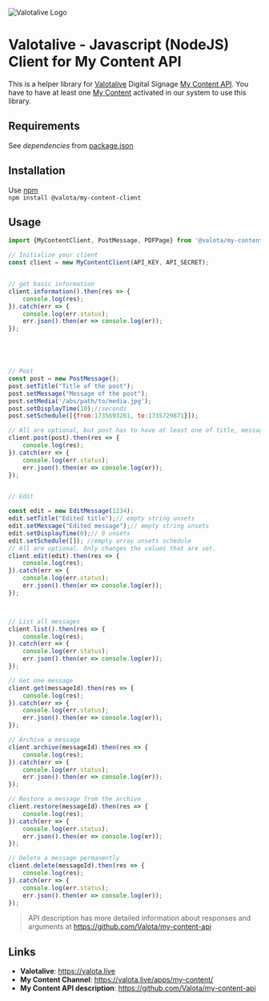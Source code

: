 ![Valotalive Logo](https://store.valotalive.com/img/valotalive_logo.png)

# Valotalive - Javascript (NodeJS) Client for My Content API

This is a helper library for [Valotalive](https://valota.live) Digital
Signage [My Content API](https://github.com/Valota/my-content-api). You have to have at least
one [My Content](https://valota.live/apps/my-content/) activated in our system to use this library.

## Requirements

See *dependencies* from [package.json](package.json)

## Installation

Use [npm](https://www.npmjs.com/)  
`npm install @valota/my-content-client`


## Usage

```javascript
import {MyContentClient, PostMessage, PDFPage} from '@valota/my-content-client';

// Initialize your client
const client = new MyContentClient(API_KEY, API_SECRET);


// get basic information
client.information().then(res => {
	console.log(res);
}).catch(err => {
	console.log(err.status);
	err.json().then(er => console.log(er));
});





// Post
const post = new PostMessage();
post.setTitle("Title of the post");
post.setMessage("Message of the post");
post.setMedia('/abs/path/to/media.jpg');
post.setDisplayTime(10);//seconds
post.setSchedule([{from:1735693261, to:1735729871}]);

// All are optional, but post has to have at least one of title, message or media.
client.post(post).then(res => {
	console.log(res);
}).catch(err => {
	console.log(err.status);
	err.json().then(er => console.log(er));
});


// Edit

const edit = new EditMessage(1234);
edit.setTitle("Edited title");// empty string unsets
edit.setMessage("Edited message");// empty string unsets
edit.setDisplayTime(0);// 0 unsets
edit.setSchedule([]); //empty array unsets schedule
// All are optional. Only changes the values that are set.
client.edit(edit).then(res => {
	console.log(res);
}).catch(err => {
	console.log(err.status);
	err.json().then(er => console.log(er));
});



// List all messages
client.list().then(res => {
	console.log(res);
}).catch(err => {
	console.log(err.status);
	err.json().then(er => console.log(er));
});

// Get one message
client.get(messageId).then(res => {
	console.log(res);
}).catch(err => {
	console.log(err.status);
	err.json().then(er => console.log(er));
});

// Archive a message
client.archive(messageId).then(res => {
	console.log(res);
}).catch(err => {
	console.log(err.status);
	err.json().then(er => console.log(er));
});

// Restore a message from the archive
client.restore(messageId).then(res => {
	console.log(res);
}).catch(err => {
	console.log(err.status);
	err.json().then(er => console.log(er));
});

// Delete a message permanently
client.delete(messageId).then(res => {
	console.log(res);
}).catch(err => {
	console.log(err.status);
	err.json().then(er => console.log(er));
});
```
>API description has more detailed information about responses and arguments at https://github.com/Valota/my-content-api

## Links

- **Valotalive**: https://valota.live
- **My Content Channel**: https://valota.live/apps/my-content/
- **My Content API description**: https://github.com/Valota/my-content-api